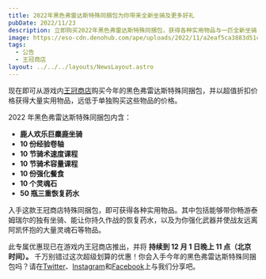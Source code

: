 ```yaml
---
title: 2022年黑色弗雷达斯特殊同捆包为你带来全新坐骑及更多好礼
pubDate: 2022/11/23
description: 立即购买2022年黑色弗雷达斯特殊同捆包，获得各种实用物品与一匹全新坐骑！
image: https://eso-cdn.denohub.com/ape/uploads/2022/11/a2eaf5ca3883d51cba5a6711bcc01a80.jpg
tags:
  - 公告
  - 王冠商店
layout: ../../../layouts/NewsLayout.astro
---
```


现在即可从游戏内[王冠商店](https://www.elderscrollsonline.com/en-us/crownstore/item/11997?black-fredas-special)购买今年的黑色弗雷达斯特殊同捆包，并以超值折扣价格获得大量实用物品，远低于单独购买这些物品的价格。

2022 年黑色弗雷达斯特殊同捆包内含：

- **鹿人欢乐巨麋鹿坐骑**
- **10 份经验卷轴**
- **10 节骑术速度课程**
- **10 节骑术容量课程**
- **10 份强化餐食**
- **10 个灵魂石**
- **50 瓶三重恢复药水**

入手这款王冠商店特殊同捆包，即可获得各种实用物品。其中包括能够带你畅游泰姆瑞尔的独有坐骑、能让你持久作战的恢复药水，以及为你强化武器并使战友远离阿凯怀抱的大量灵魂石等物品。

此专属优惠现已在游戏内王冠商店推出，并将 **持续到 12 月 1 日晚上 11 点（北京时间）。**
千万别错过这次超级划算的优惠！你会入手今年的黑色弗雷达斯特殊同捆包吗？请在[Twitter](https://twitter.com/TESOnline)、[Instagram](https://www.instagram.com/elderscrollsonline/)和[Facebook](https://www.facebook.com/ElderScrollsOnline)上与我们分享吧。

